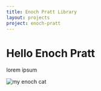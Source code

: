 ```yaml
---
title: Enoch Pratt Library
layout: projects
project: enoch-pratt
---
```


# Hello Enoch Pratt

lorem ipsum 

![my enoch cat](http://placekitten.com/300/300)
